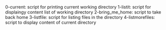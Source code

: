 0-current: 	 script for printing current working directory
1-listit: 	 script for displaingy content list of working directory
2-bring_me_home: script to take back home
3-listfile:	 script for listing files in the directory
4-listmorefiles: script to  display content of current directory

